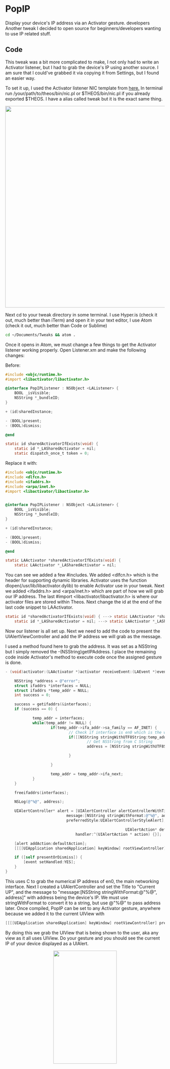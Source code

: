# PopIP
Display your device's IP address via an Activator gesture.
developers
Another tweak I decided to open source for beginners/developers wanting to use IP related stuff.

## Code

This tweak was a bit more complicated to make, I not only had to write an Activator listener, but I had to grab the device's IP using another source. I am sure that I could've grabbed it via copying it from Settings, but I found an easier way.

To set it up, I used the Activator listener NIC template from [here.](https://github.com/theos/templates "Official Theos templates") In terminal run /your/path/to/theos/bin/nic.pl or $THEOS/bin/nic.pl if you already exported $THEOS. I have a alias called tweak but it is the exact same thing. 

<p align="center">
  <img width="740" height="635" src="https://github.com/MTACS/MTACS.github.io/blob/master/images/popipnic.png">
</p>

Next cd to your tweak directory in some terminal. I use Hyper.is (check it out, much better than iTerm) and open it in your text editor, I use Atom (check it out, much better than Code or Sublime)

```bash
cd ~/Documents/Tweaks && atom .
```

Once it opens in Atom, we must change a few things to get the Activator listener working properly. Open Listener.xm and make the following changes: 

Before:

```objective-c
#include <objc/runtime.h>
#import <libactivator/libactivator.h>

@interface PopIPListener : NSObject <LAListener> {
	BOOL _isVisible;
	NSString *_bundleID;
}

+ (id)sharedInstance;

- (BOOL)present;
- (BOOL)dismiss;

@end

static id sharedActivatorIfExists(void) {
	static id *_LASharedActivator = nil;
	static dispatch_once_t token = 0;
```

Replace it with:

```objective-c
#include <objc/runtime.h>
#include <dlfcn.h>
#include <ifaddrs.h>
#include <arpa/inet.h>
#import <libactivator/libactivator.h>


@interface PopIPListener : NSObject <LAListener> {
	BOOL _isVisible;
	NSString *_bundleID;
}

+ (id)sharedInstance;

- (BOOL)present;
- (BOOL)dismiss;

@end

static LAActivator *sharedActivatorIfExists(void) {
	static LAActivator *_LASharedActivator = nil;
```

You can see we added a few #includes. We added <dlfcn.h> which is the header for supporting dynamic libraries. Activator uses the function dlopen(/usr/lib/libactivator.dylib) to enable Activator use in your tweak. Next we added <ifaddrs.h> and <arpa/inet.h> which are part of how we will grab our IP address. The last #import <libactivator/libactivator.h> is where our activator files are stored within Theos. Next change the id at the end of the last code snippet to LAActivator.

```objective-c
static id *sharedActivatorIfExists(void) { ---> static LAActivator *sharedActivatorIfExists(void) {
	static id *_LASharedActivator = nil; ---> static LAActivator *_LASharedActivator = nil;
```

Now our listener is all set up. Next we need to add the code to present the UIAlertViewController and add the IP address we will grab as the message.

I used a method found here to grab the address. It was set as a NSString but I simply removed the -(NSString)getIPAddress. I place the remaining code inside Activator's method to execute code once the assigned gesture is done. 

```objective-c
- (void)activator:(LAActivator *)activator receiveEvent:(LAEvent *)event forListenerName:(NSString *)listenerName {

	NSString *address = @"error";
	struct ifaddrs *interfaces = NULL;
	struct ifaddrs *temp_addr = NULL;
	int success = 0;

	success = getifaddrs(&interfaces);
	if (success == 0) {

			temp_addr = interfaces;
			while(temp_addr != NULL) {
					if(temp_addr->ifa_addr->sa_family == AF_INET) {
							// Check if interface is en0 which is the wifi connection on the iPhone
							if([[NSString stringWithUTF8String:temp_addr->ifa_name] isEqualToString:@"en0"]) {
									// Get NSString from C String
									address = [NSString stringWithUTF8String:inet_ntoa(((struct sockaddr_in *)temp_addr->ifa_addr)->sin_addr)];

							}

					}

					temp_addr = temp_addr->ifa_next;
			}
	}

	freeifaddrs(interfaces);

	NSLog(@"%@", address);

	UIAlertController* alert = [UIAlertController alertControllerWithTitle:@"Current IP"
                           message:[NSString stringWithFormat:@"%@", address]
                           preferredStyle:UIAlertControllerStyleAlert];

													 UIAlertAction* defaultAction = [UIAlertAction actionWithTitle:@"Dismiss" style:UIAlertActionStyleDefault
                               handler:^(UIAlertAction * action) {}];

	[alert addAction:defaultAction];
	[[[[UIApplication sharedApplication] keyWindow] rootViewController] presentViewController:alert animated:YES completion:nil];

	if ([self presentOrDismiss]) {
		[event setHandled:YES];
	}
}
```

This uses C to grab the numerical IP address of en0, the main networking interface. Next I created a UIAlertController and set the Title to "Current UP", and the message to "message:[NSString stringWithFormat:@"%@", address]" with address being the device's IP. We must use stringWithFormat to convert it to a string, but use @"%@" to pass address later. Once compiled, PopIP can be set to any Activator gesture, anywhere because we added it to the current UIView with 

```objective-c
[[[[UIApplication sharedApplication] keyWindow] rootViewController] presentViewController:alert animated:YES completion:nil];
```

By doing this we grab the UIView that is being shown to the user, aka any view as it all uses UIView. Do your gesture and you should see the current IP of your device displayed as a UIAlert.

<p align="center">
  <img width="200" height="356" src="https://github.com/MTACS/MTACS.github.io/blob/master/images/popicalrt.jpg">
</p>
